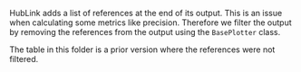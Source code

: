 HubLink adds a list of references at the end of its output. This is an issue when calculating some metrics like precision. Therefore we filter the output by removing the references from the output using the `BasePlotter` class.

The table in this folder is a prior version where the references were not filtered. 